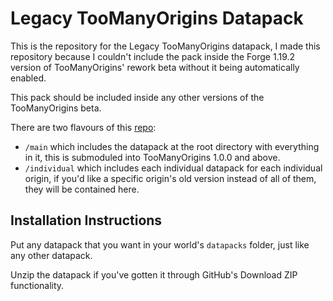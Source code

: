 # Legacy TooManyOrigins Datapack
This is the repository for the Legacy TooManyOrigins datapack, I made this repository because I couldn't include the pack inside the Forge 1.19.2 version of TooManyOrigins' rework beta without it being automatically enabled.

This pack should be included inside any other versions of the TooManyOrigins beta.

There are two flavours of this [repo](https://github.com/MerchantPug/legacy-toomanyorigins-datapack/):
- `/main` which includes the datapack at the root directory with everything in it, this is submoduled into TooManyOrigins 1.0.0 and above.
- `/individual` which includes each individual datapack for each individual origin, if you'd like a specific origin's old version instead of all of them, they will be contained here.

## Installation Instructions
Put any datapack that you want in your world's `datapacks` folder, just like any other datapack.

Unzip the datapack if you've gotten it through GitHub's Download ZIP functionality.